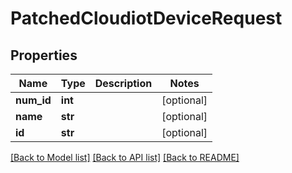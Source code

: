 # PatchedCloudiotDeviceRequest


## Properties
Name | Type | Description | Notes
------------ | ------------- | ------------- | -------------
**num_id** | **int** |  | [optional] 
**name** | **str** |  | [optional] 
**id** | **str** |  | [optional] 

[[Back to Model list]](../README.md#documentation-for-models) [[Back to API list]](../README.md#documentation-for-api-endpoints) [[Back to README]](../README.md)


